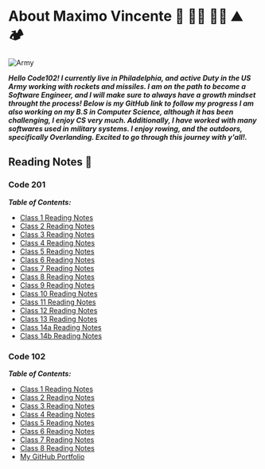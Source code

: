 # About Maximo Vincente 🚀 👨‍💻 🚣‍♂️ ⛰️ 🏕️

![Army](https://user-images.githubusercontent.com/103771906/182265368-b468a297-35e7-43de-800a-8a25b149c09a.jpg)

***Hello Code102! I currently live in Philadelphia, and active Duty in the US Army working with rockets and missiles. I am on the path to become a Software Engineer, and I will make sure to always have a growth mindset throught the process! Below is my GitHub link to follow my progress I am also working on my B.S in Computer Science, although it has been challenging, I enjoy CS very much. Additionally, I have worked with many softwares used in military systems. I enjoy rowing, and the outdoors, specifically Overlanding. Excited to go through this journey with y'all!.***

## Reading Notes :book:

### Code 201

***Table of Contents:***

- [Class 1 Reading Notes](https://maximovincente.github.io/reading-notes/class1)
- [Class 2 Reading Notes](https://maximovincente.github.io/reading-notes/class2)
- [Class 3 Reading Notes](https://maximovincente.github.io/reading-notes/class3)
- [Class 4 Reading Notes](https://maximovincente.github.io/reading-notes/class4)
- [Class 5 Reading Notes](https://maximovincente.github.io/reading-notes/class5)
- [Class 6 Reading Notes](https://maximovincente.github.io/reading-notes/class6)
- [Class 7 Reading Notes](https://maximovincente.github.io/reading-notes/class7)
- [Class 8 Reading Notes](https://maximovincente.github.io/reading-notes/class8)
- [Class 9 Reading Notes](https://maximovincente.github.io/reading-notes/class9)
- [Class 10 Reading Notes](https://maximovincente.github.io/reading-notes/class10)
- [Class 11 Reading Notes](https://maximovincente.github.io/reading-notes/class11)
- [Class 12 Reading Notes](https://maximovincente.github.io/reading-notes/class12)
- [Class 13 Reading Notes](https://maximovincente.github.io/reading-notes/class13)
- [Class 14a Reading Notes](https://maximovincente.github.io/reading-notes/class14a)
- [Class 14b Reading Notes](https://maximovincente.github.io/reading-notes/clas14b)

### Code 102

***Table of Contents:***

- [Class 1 Reading Notes](https://maximovincente.github.io/reading-notes/class1)
- [Class 2 Reading Notes](https://maximovincente.github.io/reading-notes/class2)
- [Class 3 Reading Notes](https://maximovincente.github.io/reading-notes/class3)
- [Class 4 Reading Notes](https://maximovincente.github.io/reading-notes/class4)
- [Class 5 Reading Notes](https://maximovincente.github.io/reading-notes/class5)
- [Class 6 Reading Notes](https://maximovincente.github.io/reading-notes/class6)
- [Class 7 Reading Notes](https://maximovincente.github.io/reading-notes/class7)
- [Class 8 Reading Notes](https://maximovincente.github.io/reading-notes/class8)
- [My GitHub Portfolio](https://github.com/MaximoVincente/)
